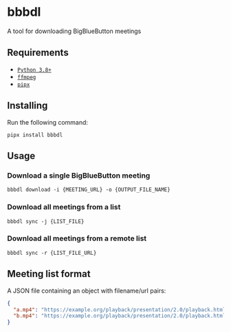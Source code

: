 # bbbdl

A tool for downloading BigBlueButton meetings

## Requirements

- [`Python 3.8+`](https://www.python.org/)
- [`ffmpeg`](https://ffmpeg.org/download.html)
- [`pipx`](https://pipxproject.github.io/pipx/installation/)

## Installing

Run the following command:
```
pipx install bbbdl
```

## Usage

### Download a single BigBlueButton meeting

```
bbbdl download -i {MEETING_URL} -o {OUTPUT_FILE_NAME}
```

### Download all meetings from a list

```
bbbdl sync -j {LIST_FILE}
```

### Download all meetings from a remote list

```
bbbdl sync -r {LIST_FILE_URL}
```

## Meeting list format

A JSON file containing an object with filename/url pairs:

```json
{
  "a.mp4": "https://example.org/playback/presentation/2.0/playback.html?meetingId=aaaaaaaaaaaaaaaaaaaaaaaaaaaaaaaaaaaaaaaa-1111111111111",
  "b.mp4": "https://example.org/playback/presentation/2.0/playback.html?meetingId=bbbbbbbbbbbbbbbbbbbbbbbbbbbbbbbbbbbbbbbb-2222222222222"
}
```
